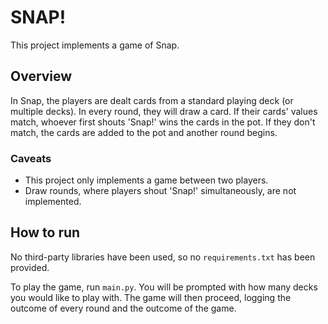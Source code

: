 # SNAP!
This project implements a game of Snap. 

## Overview
In Snap, the players are dealt cards from a standard playing deck (or multiple decks). In every round, they will draw a card. If their cards' values match, whoever first shouts 'Snap!' wins the cards in the pot. If they don't match, the cards are added to the pot and another round begins.

### Caveats
- This project only implements a game between two players.
- Draw rounds, where players shout 'Snap!' simultaneously, are not implemented.

## How to run
No third-party libraries have been used, so no `requirements.txt` has been provided.

To play the game, run `main.py`. You will be prompted with how many decks you would like to play with. The game will then proceed, logging the outcome of every round and the outcome of the game.